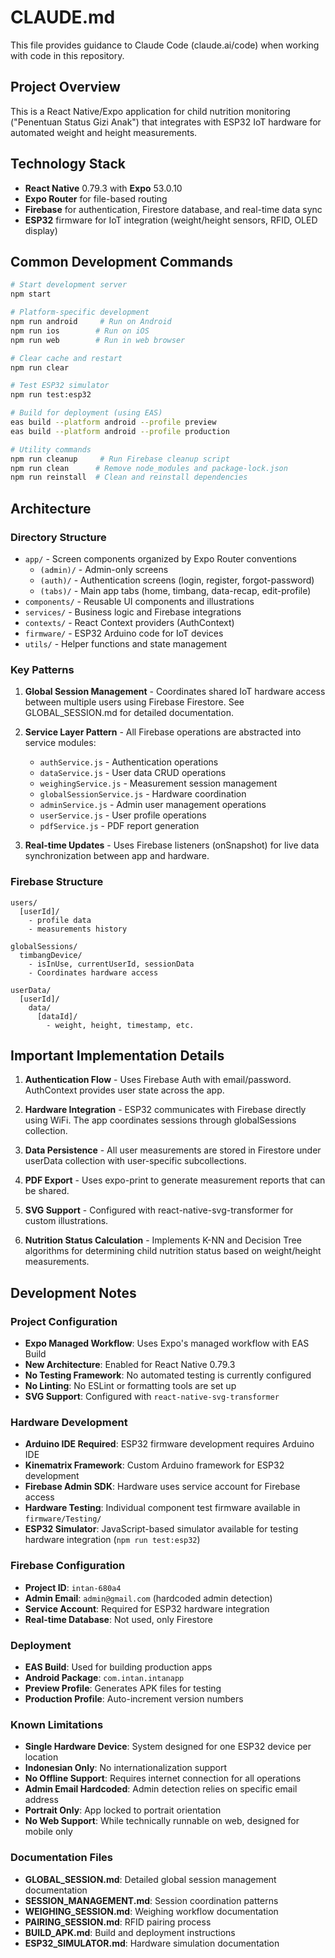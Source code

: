 # CLAUDE.md

This file provides guidance to Claude Code (claude.ai/code) when working with code in this repository.

## Project Overview

This is a React Native/Expo application for child nutrition monitoring ("Penentuan Status Gizi Anak") that integrates with ESP32 IoT hardware for automated weight and height measurements.

## Technology Stack

- **React Native** 0.79.3 with **Expo** 53.0.10
- **Expo Router** for file-based routing
- **Firebase** for authentication, Firestore database, and real-time data sync
- **ESP32** firmware for IoT integration (weight/height sensors, RFID, OLED display)

## Common Development Commands

```bash
# Start development server
npm start

# Platform-specific development
npm run android     # Run on Android
npm run ios        # Run on iOS  
npm run web        # Run in web browser

# Clear cache and restart
npm run clear

# Test ESP32 simulator
npm run test:esp32

# Build for deployment (using EAS)
eas build --platform android --profile preview
eas build --platform android --profile production

# Utility commands
npm run cleanup     # Run Firebase cleanup script
npm run clean      # Remove node_modules and package-lock.json
npm run reinstall  # Clean and reinstall dependencies
```

## Architecture

### Directory Structure
- `app/` - Screen components organized by Expo Router conventions
  - `(admin)/` - Admin-only screens
  - `(auth)/` - Authentication screens (login, register, forgot-password)
  - `(tabs)/` - Main app tabs (home, timbang, data-recap, edit-profile)
- `components/` - Reusable UI components and illustrations
- `services/` - Business logic and Firebase integrations
- `contexts/` - React Context providers (AuthContext)
- `firmware/` - ESP32 Arduino code for IoT devices
- `utils/` - Helper functions and state management

### Key Patterns

1. **Global Session Management** - Coordinates shared IoT hardware access between multiple users using Firebase Firestore. See GLOBAL_SESSION.md for detailed documentation.

2. **Service Layer Pattern** - All Firebase operations are abstracted into service modules:
   - `authService.js` - Authentication operations
   - `dataService.js` - User data CRUD operations
   - `weighingService.js` - Measurement session management
   - `globalSessionService.js` - Hardware coordination
   - `adminService.js` - Admin user management operations
   - `userService.js` - User profile operations
   - `pdfService.js` - PDF report generation

3. **Real-time Updates** - Uses Firebase listeners (onSnapshot) for live data synchronization between app and hardware.

### Firebase Structure

```
users/
  [userId]/
    - profile data
    - measurements history

globalSessions/
  timbangDevice/
    - isInUse, currentUserId, sessionData
    - Coordinates hardware access

userData/
  [userId]/
    data/
      [dataId]/
        - weight, height, timestamp, etc.
```

## Important Implementation Details

1. **Authentication Flow** - Uses Firebase Auth with email/password. AuthContext provides user state across the app.

2. **Hardware Integration** - ESP32 communicates with Firebase directly using WiFi. The app coordinates sessions through globalSessions collection.

3. **Data Persistence** - All user measurements are stored in Firestore under userData collection with user-specific subcollections.

4. **PDF Export** - Uses expo-print to generate measurement reports that can be shared.

5. **SVG Support** - Configured with react-native-svg-transformer for custom illustrations.

6. **Nutrition Status Calculation** - Implements K-NN and Decision Tree algorithms for determining child nutrition status based on weight/height measurements.

## Development Notes

### Project Configuration
- **Expo Managed Workflow**: Uses Expo's managed workflow with EAS Build
- **New Architecture**: Enabled for React Native 0.79.3
- **No Testing Framework**: No automated testing is currently configured
- **No Linting**: No ESLint or formatting tools are set up
- **SVG Support**: Configured with `react-native-svg-transformer`

### Hardware Development
- **Arduino IDE Required**: ESP32 firmware development requires Arduino IDE
- **Kinematrix Framework**: Custom Arduino framework for ESP32 development
- **Firebase Admin SDK**: Hardware uses service account for Firebase access
- **Hardware Testing**: Individual component test firmware available in `firmware/Testing/`
- **ESP32 Simulator**: JavaScript-based simulator available for testing hardware integration (`npm run test:esp32`)

### Firebase Configuration
- **Project ID**: `intan-680a4`
- **Admin Email**: `admin@gmail.com` (hardcoded admin detection)
- **Service Account**: Required for ESP32 hardware integration
- **Real-time Database**: Not used, only Firestore

### Deployment
- **EAS Build**: Used for building production apps
- **Android Package**: `com.intan.intanapp`
- **Preview Profile**: Generates APK files for testing
- **Production Profile**: Auto-increment version numbers

### Known Limitations
- **Single Hardware Device**: System designed for one ESP32 device per location
- **Indonesian Only**: No internationalization support
- **No Offline Support**: Requires internet connection for all operations
- **Admin Email Hardcoded**: Admin detection relies on specific email address
- **Portrait Only**: App locked to portrait orientation
- **No Web Support**: While technically runnable on web, designed for mobile only

### Documentation Files
- **GLOBAL_SESSION.md**: Detailed global session management documentation
- **SESSION_MANAGEMENT.md**: Session coordination patterns
- **WEIGHING_SESSION.md**: Weighing workflow documentation
- **PAIRING_SESSION.md**: RFID pairing process
- **BUILD_APK.md**: Build and deployment instructions
- **ESP32_SIMULATOR.md**: Hardware simulation documentation